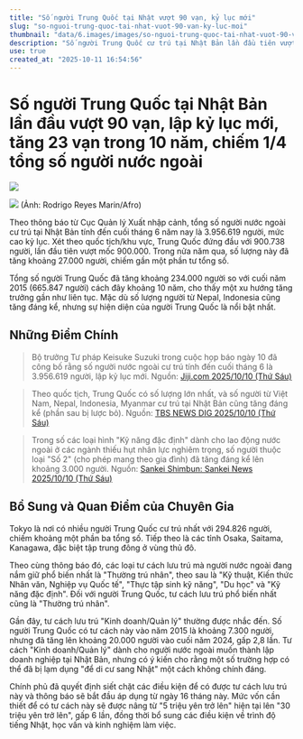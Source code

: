```yaml
---
title: "Số người Trung Quốc tại Nhật vượt 90 vạn, kỷ lục mới"
slug: "so-nguoi-trung-quoc-tai-nhat-vuot-90-van-ky-luc-moi"
thumbnail: "data/6.images/images/so-nguoi-trung-quoc-tai-nhat-vuot-90-van-ky-luc-moi.webp"
description: "Số người Trung Quốc cư trú tại Nhật Bản lần đầu tiên vượt mốc 900.000 người, thiết lập kỷ lục mới và chiếm gần một phần tư tổng số người nước ngoài."
use: true
created_at: "2025-10-11 16:54:56"
---
```


# Số người Trung Quốc tại Nhật Bản lần đầu vượt 90 vạn, lập kỷ lục mới, tăng 23 vạn trong 10 năm, chiếm 1/4 tổng số người nước ngoài

![](/images/uUzvQ3lML_bkIqyakc1vFlHZ-lVjSCI3npXVYKE5vkgK0hRmLwT_-ubgwki4aCOCh0V35d2svVvpP4Cxq_KnlskEY00isyDj31jkNsuK4JlOx30kkaDuug64AC_y_eQUbima71FdnvOIbi4YrKd5BMxIGdznsYTIVXWofGshXHKKeeP6FfKDWDKi294X07Z9.webp)

![](/images/title-1760145625492.webp)
(Ảnh: Rodrigo Reyes Marin/Afro)

Theo thông báo từ Cục Quản lý Xuất nhập cảnh, tổng số người nước ngoài cư trú tại Nhật Bản tính đến cuối tháng 6 năm nay là 3.956.619 người, mức cao kỷ lục. Xét theo quốc tịch/khu vực, Trung Quốc đứng đầu với 900.738 người, lần đầu tiên vượt mốc 900.000. Trong nửa năm qua, số lượng này đã tăng khoảng 27.000 người, chiếm gần một phần tư tổng số.

Tổng số người Trung Quốc đã tăng khoảng 234.000 người so với cuối năm 2015 (665.847 người) cách đây khoảng 10 năm, cho thấy một xu hướng tăng trưởng gần như liên tục. Mặc dù số lượng người từ Nepal, Indonesia cũng tăng đáng kể, nhưng sự hiện diện của người Trung Quốc là nổi bật nhất.

## Những Điểm Chính

> Bộ trưởng Tư pháp Keisuke Suzuki trong cuộc họp báo ngày 10 đã công bố rằng số người nước ngoài cư trú tính đến cuối tháng 6 là 3.956.619 người, lập kỷ lục mới. Nguồn: [Jiji.com 2025/10/10 (Thứ Sáu)](https://www.jiji.com/jc/article?k=2025101000470&g=soc#goog_rewarded)

> Theo quốc tịch, Trung Quốc có số lượng lớn nhất, và số người từ Việt Nam, Nepal, Indonesia, Myanmar cư trú tại Nhật Bản cũng tăng đáng kể (phần sau bị lược bỏ). Nguồn: [TBS NEWS DIG 2025/10/10 (Thứ Sáu)](https://newsdig.tbs.co.jp/articles/-/2221948?display=1)

> Trong số các loại hình "Kỹ năng đặc định" dành cho lao động nước ngoài ở các ngành thiếu hụt nhân lực nghiêm trọng, số người thuộc loại "Số 2" (cho phép mang theo gia đình) đã tăng đáng kể lên khoảng 3.000 người. Nguồn: [Sankei Shimbun: Sankei News 2025/10/10 (Thứ Sáu)](https://www.sankei.com/article/20251010-UEIQTAAHFRF5XIZE6HGYX44DCQ/)

## Bổ Sung và Quan Điểm của Chuyên Gia

Tokyo là nơi có nhiều người Trung Quốc cư trú nhất với 294.826 người, chiếm khoảng một phần ba tổng số. Tiếp theo là các tỉnh Osaka, Saitama, Kanagawa, đặc biệt tập trung đông ở vùng thủ đô.

Theo cùng thông báo đó, các loại tư cách lưu trú mà người nước ngoài đang nắm giữ phổ biến nhất là "Thường trú nhân", theo sau là "Kỹ thuật, Kiến thức Nhân văn, Nghiệp vụ Quốc tế", "Thực tập sinh kỹ năng", "Du học" và "Kỹ năng đặc định". Đối với người Trung Quốc, tư cách lưu trú phổ biến nhất cũng là "Thường trú nhân".

Gần đây, tư cách lưu trú "Kinh doanh/Quản lý" thường được nhắc đến. Số người Trung Quốc có tư cách này vào năm 2015 là khoảng 7.300 người, nhưng đã tăng lên khoảng 20.000 người vào cuối năm 2024, gấp 2,8 lần. Tư cách "Kinh doanh/Quản lý" dành cho người nước ngoài muốn thành lập doanh nghiệp tại Nhật Bản, nhưng có ý kiến cho rằng một số trường hợp có thể đã bị lạm dụng "để di cư sang Nhật" một cách không chính đáng.

Chính phủ đã quyết định siết chặt các điều kiện để có được tư cách lưu trú này và thông báo sẽ bắt đầu áp dụng từ ngày 16 tháng này. Mức vốn cần thiết để có tư cách này sẽ được nâng từ "5 triệu yên trở lên" hiện tại lên "30 triệu yên trở lên", gấp 6 lần, đồng thời bổ sung các điều kiện về trình độ tiếng Nhật, học vấn và kinh nghiệm làm việc.